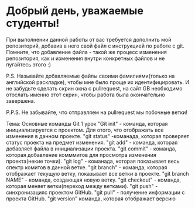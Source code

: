 # Добрый день, уважаемые студенты! 
  При выполнении данной работы от вас требуется дополнить мой репозиторий, добавив в него свой файл с инструкцией по работе с git. Помните, что добавление файла - такой же процесс изменения репозитория, как и изменения внутри конкретных файлов и не пугайтесь этого :)

  P.S. Называйте добавляемые файлы своими фамилиями(только на английской раскладке), чтобы мне было проще их идентифицировать. И не забудьте сделать скрин окна с pullrequest, на сайт GB необходимо отослать именно этот скрин, чтобы работа была окончательно завершена.

  P.P.S. Не забывайте, что отправляем на pullrequest мы побочные ветки!

Тема: Основные команды Git
1 урок
"Git init" - команда, которая инициализируется с проектом. Для отого, что отображать все изменения в данном проекте.
"git status" -команада, которая проверяет статус проекта на предмет изменения.
"git add" - команда, которая добавляет файла в инициализации проекта.
"git commit" - команда, которая добавление комммитов для просмотра изменения проекта(некие точки).
"git log" - команада, которая показывает весь спектр комитов в данной ветке.
"git branch" - команда, которая отображает текущую ветку, показывает все ветки в проекте.
"git branch NAME" - команда, создающая новую ветку.
"git checkout" - команда, которая меняет ветки(переход между ветками).
"git push" - синхронизацияс проектом GitHub.
"git pull" - получение информации с проекта GitHub.
"git version" команда, которая отображает версию
